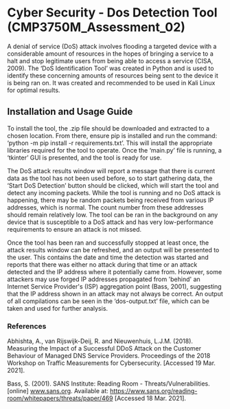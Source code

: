 
# Cyber Security - Dos Detection Tool (CMP3750M_Assessment_02)


A denial of service (DoS) attack involves flooding a targeted device with a considerable amount of resources in the hopes of bringing a service to a halt and stop legitimate users from being able to access a service (CISA, 2009). The ‘DoS Identification Tool’ was created in Python and is used to identify these concerning amounts of resources being sent to the device it is being ran on. It was created and recommended to be used in Kali Linux for optimal results. 


## Installation and Usage Guide
To install the tool, the .zip file should be downloaded and extracted to a chosen location. From there, ensure pip is installed and run the command: ‘python -m pip install -r requirements.txt’. This will install the appropriate libraries required for the tool to operate. Once the ‘main.py’ file is running, a ‘tkinter’ GUI is presented, and the tool is ready for use.

The DoS attack results window will report a message that there is current data as the tool has not been used before, so to start gathering data, the ‘Start DoS Detection’ button should be clicked, which will start the tool and detect any incoming packets. While the tool is running and no DoS attack is happening, there may be random packets being received from various IP addresses, which is normal. The count number from these addresses should remain relatively low. The tool can be ran in the background on any device that is susceptible to a DoS attack and has very low-performance requirements to ensure an attack is not missed.

Once the tool has been ran and successfully stopped at least once, the attack results window can be refreshed, and an output will be presented to the user. This contains the date and time the detection was started and reports that there was either no attack during that time or an attack detected and the IP address where it potentially came from. However, some attackers may use forged IP addresses propagated from 'behind' an Internet Service Provider's (ISP) aggregation point (Bass, 2001), suggesting that the IP address shown in an attack may not always be correct. An output of all compilations can be seen in the ‘dos-output.txt’ file, which can be taken and used for further analysis.


### References
Abhishta, A., van Rijswijk-Deij, R. and Nieuwenhuis, L.J.M. (2018). Measuring the Impact of a Successful DDoS Attack on the Customer Behaviour of Managed DNS Service Providers. Proceedings of the 2018 Workshop on Traffic Measurements for Cybersecurity. [Accessed 19 Mar. 2021].

Bass, S. (2001). SANS Institute: Reading Room - Threats/Vulnerabilities. [online] www.sans.org. Available at: https://www.sans.org/reading-room/whitepapers/threats/paper/469 [Accessed 18 Mar. 2021].
